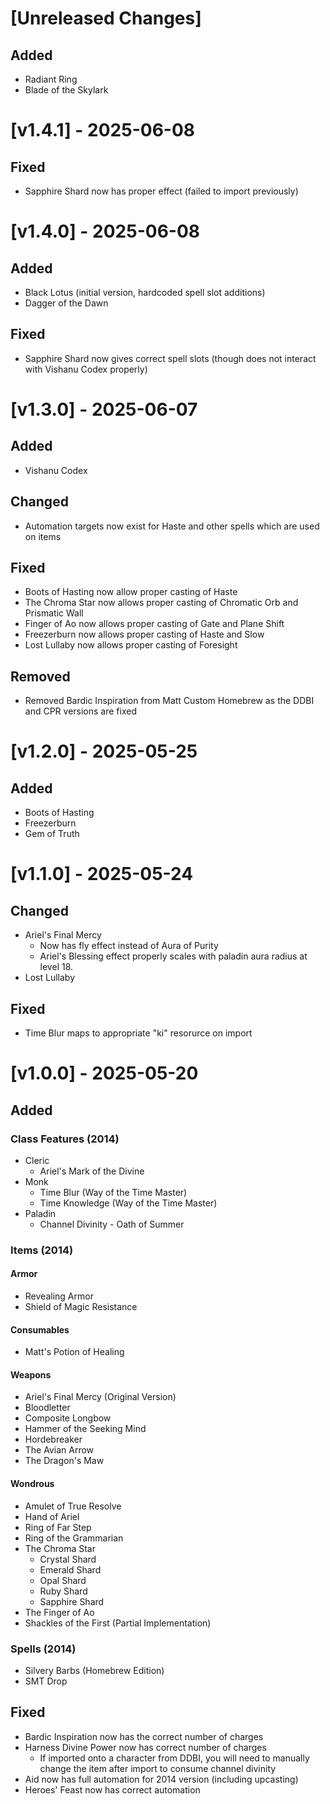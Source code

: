 # [Unreleased Changes]

## Added
- Radiant Ring
- Blade of the Skylark

# [v1.4.1] - 2025-06-08

## Fixed
- Sapphire Shard now has proper effect (failed to import previously)


# [v1.4.0] - 2025-06-08

## Added
- Black Lotus (initial version, hardcoded spell slot additions)
- Dagger of the Dawn

## Fixed
- Sapphire Shard now gives correct spell slots (though does not interact with Vishanu Codex properly)


# [v1.3.0] - 2025-06-07

## Added
- Vishanu Codex

## Changed
- Automation targets now exist for Haste and other spells which are used on items

## Fixed
- Boots of Hasting now allow proper casting of Haste
- The Chroma Star now allows proper casting of Chromatic Orb and Prismatic Wall
- Finger of Ao now allows proper casting of Gate and Plane Shift
- Freezerburn now allows proper casting of Haste and Slow
- Lost Lullaby now allows proper casting of Foresight

## Removed
- Removed Bardic Inspiration from Matt Custom Homebrew as the DDBI and CPR versions are fixed


# [v1.2.0] - 2025-05-25

## Added
- Boots of Hasting
- Freezerburn
- Gem of Truth


# [v1.1.0] - 2025-05-24

## Changed
- Ariel's Final Mercy
    - Now has fly effect instead of Aura of Purity
    - Ariel's Blessing effect properly scales with paladin aura radius at level 18.
- Lost Lullaby

## Fixed
- Time Blur maps to appropriate "ki" resorurce on import


# [v1.0.0] - 2025-05-20

## Added

### Class Features (2014)
- Cleric
    - Ariel's Mark of the Divine
- Monk
    - Time Blur (Way of the Time Master)
    - Time Knowledge (Way of the Time Master)
- Paladin
    - Channel Divinity - Oath of Summer

### Items (2014)

#### Armor
- Revealing Armor
- Shield of Magic Resistance

#### Consumables
- Matt's Potion of Healing

#### Weapons
- Ariel's Final Mercy (Original Version)
- Bloodletter
- Composite Longbow
- Hammer of the Seeking Mind
- Hordebreaker
- The Avian Arrow
- The Dragon's Maw

#### Wondrous
- Amulet of True Resolve
- Hand of Ariel
- Ring of Far Step
- Ring of the Grammarian
- The Chroma Star
    - Crystal Shard
    - Emerald Shard
    - Opal Shard
    - Ruby Shard
    - Sapphire Shard
- The Finger of Ao
- Shackles of the First (Partial Implementation)

### Spells (2014)
- Silvery Barbs (Homebrew Edition)
- SMT Drop

## Fixed
- Bardic Inspiration now has the correct number of charges
- Harness Divine Power now has correct number of charges
    - If imported onto a character from DDBI, you will need to manually change the item after import to consume channel divinity
- Aid now has full automation for 2014 version (including upcasting)
- Heroes' Feast now has correct automation
